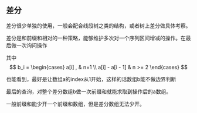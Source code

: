## 差分

差分很少单独的使用，一般会配合线段树之类的结构，或者树上差分做具体考察。

差分是和前缀和相对的一种策略，能够维护多次对一个序列区间增减的操作。在最后做一次询问操作

其中$$ b_i = \begin{cases} a[i] , & n=1 \\  a[i] - a[i - 1] & n >= 2  \end{cases} $$

也能看到，最好是让数组a的index从1开始，这样的话数组b能不做边界判断

最后的查询，对整个差分数组b做一次前缀和就能求取到操作后的a数组。

一般前缀和能少开一个前缀和数组，但是差分数组无法少开。